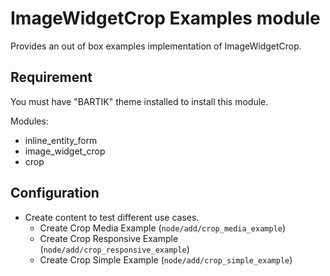 ImageWidgetCrop Examples module
==============================

Provides an out of box examples implementation of ImageWidgetCrop.

Requirement
-----------
You must have "BARTIK" theme installed to install this module.

Modules:

* inline_entity_form
* image_widget_crop
* crop

Configuration
-------------

* Create content to test different use cases.
    * Create Crop Media Example (`node/add/crop_media_example`)
    * Create Crop Responsive Example (`node/add/crop_responsive_example`)
    * Create Crop Simple Example (`node/add/crop_simple_example`)
